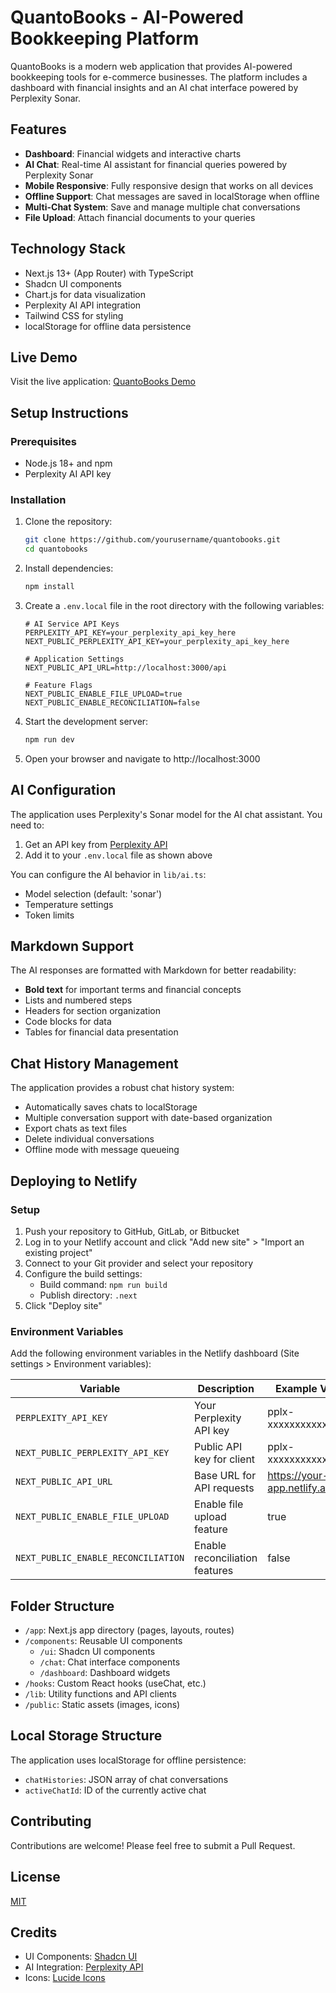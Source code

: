 # QuantoBooks - AI-Powered Bookkeeping Platform

QuantoBooks is a modern web application that provides AI-powered bookkeeping tools for e-commerce businesses. The platform includes a dashboard with financial insights and an AI chat interface powered by Perplexity Sonar.

## Features

- **Dashboard**: Financial widgets and interactive charts
- **AI Chat**: Real-time AI assistant for financial queries powered by Perplexity Sonar
- **Mobile Responsive**: Fully responsive design that works on all devices
- **Offline Support**: Chat messages are saved in localStorage when offline
- **Multi-Chat System**: Save and manage multiple chat conversations
- **File Upload**: Attach financial documents to your queries

## Technology Stack

- Next.js 13+ (App Router) with TypeScript
- Shadcn UI components
- Chart.js for data visualization
- Perplexity AI API integration
- Tailwind CSS for styling
- localStorage for offline data persistence

## Live Demo

Visit the live application: [QuantoBooks Demo](https://your-netlify-url.netlify.app)

## Setup Instructions

### Prerequisites

- Node.js 18+ and npm
- Perplexity AI API key

### Installation

1. Clone the repository:
   ```bash
   git clone https://github.com/yourusername/quantobooks.git
   cd quantobooks
   ```

2. Install dependencies:
   ```bash
   npm install
   ```

3. Create a `.env.local` file in the root directory with the following variables:
   ```
   # AI Service API Keys
   PERPLEXITY_API_KEY=your_perplexity_api_key_here
   NEXT_PUBLIC_PERPLEXITY_API_KEY=your_perplexity_api_key_here
   
   # Application Settings
   NEXT_PUBLIC_API_URL=http://localhost:3000/api
   
   # Feature Flags
   NEXT_PUBLIC_ENABLE_FILE_UPLOAD=true
   NEXT_PUBLIC_ENABLE_RECONCILIATION=false
   ```

4. Start the development server:
   ```bash
   npm run dev
   ```

5. Open your browser and navigate to http://localhost:3000

## AI Configuration

The application uses Perplexity's Sonar model for the AI chat assistant. You need to:

1. Get an API key from [Perplexity API](https://docs.perplexity.ai)
2. Add it to your `.env.local` file as shown above

You can configure the AI behavior in `lib/ai.ts`:
- Model selection (default: 'sonar')
- Temperature settings
- Token limits

## Markdown Support

The AI responses are formatted with Markdown for better readability:

- **Bold text** for important terms and financial concepts
- Lists and numbered steps
- Headers for section organization
- Code blocks for data
- Tables for financial data presentation

## Chat History Management

The application provides a robust chat history system:

- Automatically saves chats to localStorage
- Multiple conversation support with date-based organization
- Export chats as text files
- Delete individual conversations
- Offline mode with message queueing

## Deploying to Netlify

### Setup

1. Push your repository to GitHub, GitLab, or Bitbucket
2. Log in to your Netlify account and click "Add new site" > "Import an existing project"
3. Connect to your Git provider and select your repository
4. Configure the build settings:
   - Build command: `npm run build`
   - Publish directory: `.next`
5. Click "Deploy site"

### Environment Variables

Add the following environment variables in the Netlify dashboard (Site settings > Environment variables):

| Variable | Description | Example Value |
|----------|-------------|---------------|
| `PERPLEXITY_API_KEY` | Your Perplexity API key | pplx-xxxxxxxxxxxxxxx |
| `NEXT_PUBLIC_PERPLEXITY_API_KEY` | Public API key for client | pplx-xxxxxxxxxxxxxxx |
| `NEXT_PUBLIC_API_URL` | Base URL for API requests | https://your-app.netlify.app/api |
| `NEXT_PUBLIC_ENABLE_FILE_UPLOAD` | Enable file upload feature | true |
| `NEXT_PUBLIC_ENABLE_RECONCILIATION` | Enable reconciliation features | false |

## Folder Structure

- `/app`: Next.js app directory (pages, layouts, routes)
- `/components`: Reusable UI components
  - `/ui`: Shadcn UI components
  - `/chat`: Chat interface components
  - `/dashboard`: Dashboard widgets
- `/hooks`: Custom React hooks (useChat, etc.)
- `/lib`: Utility functions and API clients
- `/public`: Static assets (images, icons)

## Local Storage Structure

The application uses localStorage for offline persistence:

- `chatHistories`: JSON array of chat conversations
- `activeChatId`: ID of the currently active chat

## Contributing

Contributions are welcome! Please feel free to submit a Pull Request.

## License

[MIT](LICENSE)

## Credits

- UI Components: [Shadcn UI](https://ui.shadcn.com/)
- AI Integration: [Perplexity API](https://docs.perplexity.ai)
- Icons: [Lucide Icons](https://lucide.dev/)
